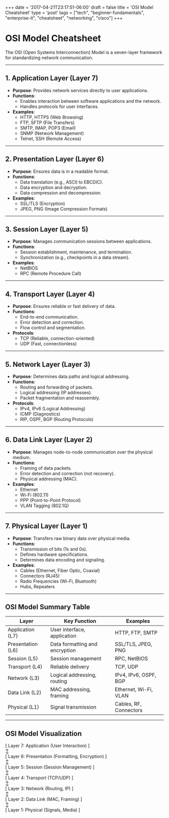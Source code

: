+++
date = '2017-04-21T23:17:51-06:00'
draft = false
title = 'OSI Model Cheatsheet'
type = 'post'
tags = ["tech", "beginner-fundamentals", "enterprise-it", "cheatsheet", "networking", "cisco"]
+++
# OSI Model Cheatsheet

The OSI (Open Systems Interconnection) Model is a seven-layer framework for standardizing network communication.

---

## 1. **Application Layer (Layer 7)**
- **Purpose**: Provides network services directly to user applications.
- **Functions**:
  - Enables interaction between software applications and the network.
  - Handles protocols for user interfaces.
- **Examples**:
  - HTTP, HTTPS (Web Browsing)
  - FTP, SFTP (File Transfers)
  - SMTP, IMAP, POP3 (Email)
  - SNMP (Network Management)
  - Telnet, SSH (Remote Access)

---

## 2. **Presentation Layer (Layer 6)**
- **Purpose**: Ensures data is in a readable format.
- **Functions**:
  - Data translation (e.g., ASCII to EBCDIC).
  - Data encryption and decryption.
  - Data compression and decompression.
- **Examples**:
  - SSL/TLS (Encryption)
  - JPEG, PNG (Image Compression Formats)

---

## 3. **Session Layer (Layer 5)**
- **Purpose**: Manages communication sessions between applications.
- **Functions**:
  - Session establishment, maintenance, and termination.
  - Synchronization (e.g., checkpoints in a data stream).
- **Examples**:
  - NetBIOS
  - RPC (Remote Procedure Call)

---

## 4. **Transport Layer (Layer 4)**
- **Purpose**: Ensures reliable or fast delivery of data.
- **Functions**:
  - End-to-end communication.
  - Error detection and correction.
  - Flow control and segmentation.
- **Protocols**:
  - TCP (Reliable, connection-oriented)
  - UDP (Fast, connectionless)

---

## 5. **Network Layer (Layer 3)**
- **Purpose**: Determines data paths and logical addressing.
- **Functions**:
  - Routing and forwarding of packets.
  - Logical addressing (IP addresses).
  - Packet fragmentation and reassembly.
- **Protocols**:
  - IPv4, IPv6 (Logical Addressing)
  - ICMP (Diagnostics)
  - RIP, OSPF, BGP (Routing Protocols)

---

## 6. **Data Link Layer (Layer 2)**
- **Purpose**: Manages node-to-node communication over the physical medium.
- **Functions**:
  - Framing of data packets.
  - Error detection and correction (not recovery).
  - Physical addressing (MAC).
- **Examples**:
  - Ethernet
  - Wi-Fi (802.11)
  - PPP (Point-to-Point Protocol)
  - VLAN Tagging (802.1Q)

---

## 7. **Physical Layer (Layer 1)**
- **Purpose**: Transfers raw binary data over physical media.
- **Functions**:
  - Transmission of bits (1s and 0s).
  - Defines hardware specifications.
  - Determines data encoding and signaling.
- **Examples**:
  - Cables (Ethernet, Fiber Optic, Coaxial)
  - Connectors (RJ45)
  - Radio Frequencies (Wi-Fi, Bluetooth)
  - Hubs, Repeaters

---

## OSI Model Summary Table
| **Layer**         | **Key Function**               | **Examples**                    |
|--------------------|--------------------------------|----------------------------------|
| Application (L7)   | User interface, application   | HTTP, FTP, SMTP                 |
| Presentation (L6)  | Data formatting and encryption| SSL/TLS, JPEG, PNG              |
| Session (L5)       | Session management            | RPC, NetBIOS                    |
| Transport (L4)     | Reliable delivery             | TCP, UDP                        |
| Network (L3)       | Logical addressing, routing   | IPv4, IPv6, OSPF, BGP           |
| Data Link (L2)     | MAC addressing, framing       | Ethernet, Wi-Fi, VLAN           |
| Physical (L1)      | Signal transmission           | Cables, RF, Connectors          |

---

## OSI Model Visualization

[ Layer 7: Application (User Interaction) ] <br />
↕ <br />
[ Layer 6: Presentation (Formatting, Encryption) ]<br />
↕<br />
[ Layer 5: Session (Session Management) ]<br />
↕<br />
[ Layer 4: Transport (TCP/UDP) ]<br />
↕<br />
[ Layer 3: Network (Routing, IP) ]<br />
↕<br />
[ Layer 2: Data Link (MAC, Framing) ]<br />
↕<br />
[ Layer 1: Physical (Signals, Media) ]